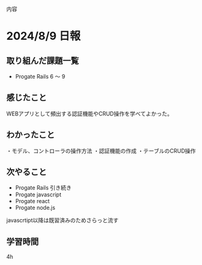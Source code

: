 内容
# 2024/8/9 日報
## 取り組んだ課題一覧
+ Progate Rails 6 〜 9

## 感じたこと
WEBアプリとして頻出する認証機能やCRUD操作を学べてよかった。

## わかったこと
・モデル、コントローラの操作方法
・認証機能の作成
・テーブルのCRUD操作

## 次やること
+ Progate Rails 引き続き
+ Progate javascript
+ Progate react
+ Progate node.js

javascrtipt以降は既習済みのためさらっと流す

## 学習時間
4h